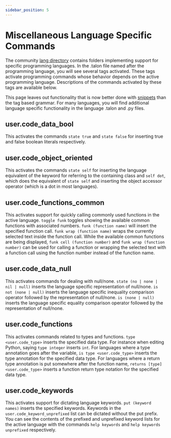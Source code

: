 ```yaml
---
sidebar_position: 5
---
```


# Miscellaneous Language Specific Commands

The community [lang directory](https://github.com/talonhub/community/tree/main/lang) contains folders implementing support for specific programming languages. In the .talon file named after the programming language, you will see several tags activated. These tags activate programming commands whose behavior depends on the active programming language. Descriptions of the commands activated by these tags are available below.

This page leaves out functionality that is now better done with [snippets](snippets.md) than the tag based grammar. For many languages, you will find additional language specific functionality in the language .talon and .py files.

## user.code_data_bool

This activates the commands `state true` and `state false` for inserting true and false boolean literals respectively.

## user.code_object_oriented

This activates the commands `state self` for inserting the language equivalent of the keyword for referring to the containing class and `self dot`, which does the equivalent of `state self` and inserting the object accessor operator (which is a dot in most languages).

## user.code_functions_common

This activates support for quickly calling commonly used functions in the active language. `toggle funk` toggles showing the available common functions with associated numbers. `funk (function name)` will insert the specified function call. `funk wrap (function name)` wraps the currently selected text inside the function call. While the available common functions are being displayed, `funk cell (function number)` and `funk wrap (function number)` can be used for calling a function or wrapping the selected text with a function call using the function number instead of the function name.

## user.code_data_null

This activates commands for dealing with null/none. `state (no | none | nil | null)` inserts the language specific representation of null/none. `is not (none | null)` inserts the language specific inequality comparison operator followed by the representation of null/none. `is (none | null)` inserts the language specific equality comparison operator followed by the representation of null/none.

## user.code_functions

This activates commands related to types and functions. `type <user.code_type>` inserts the specified data type. For instance when editing Python, saying `type integer` inserts `int`. For languages where a type annotation goes after the variable, `is type <user.code_type>` inserts the type annotation for the specified data type. For languages where a return type annotation is put somewhere after the function name, `returns [type] <user.code_type>` inserts a function return type notation for the specified data type.

## user.code_keywords

This activates support for dictating language keywords. `put (keyword names)` inserts the specified keywords. Keywords in the `user.code_keyword_unprefixed` list can be dictated without the put prefix. You can see the contents of the prefixed and unprefixed keyword lists for the active language with the commands `help keywords` and `help keywords unprefixed` respectively.
